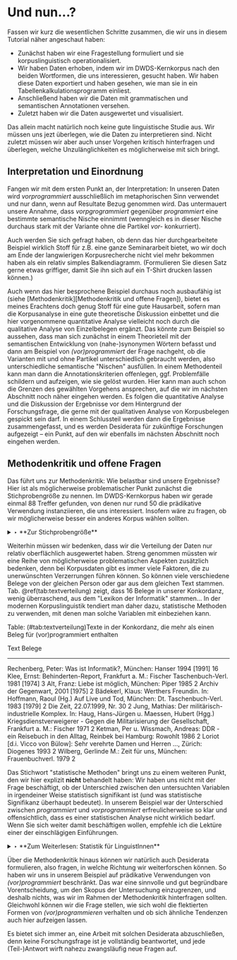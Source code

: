 # Und nun...?

Fassen wir kurz die wesentlichen Schritte zusammen, die wir uns in diesem Tutorial näher angeschaut haben:

- Zunächst haben wir eine Fragestellung formuliert und sie korpuslinguistisch operationalisiert.
- Wir haben Daten erhoben, indem wir im DWDS-Kernkorpus nach den beiden Wortformen, die uns interessieren, gesucht haben. Wir haben diese Daten exportiert und haben gesehen, wie man sie in ein Tabellenkalkulationsprogramm einliest.
- Anschließend haben wir die Daten mit grammatischen und semantischen Annotationen versehen. 
- Zuletzt haben wir die Daten ausgewertet und visualisiert.

Das allein macht natürlich noch keine gute linguistische Studie aus. Wir müssen uns jezt überlegen, wie die Daten zu interpretieren sind. Nicht zuletzt müssen wir aber auch unser Vorgehen kritisch hinterfragen und überlegen, welche Unzulänglichkeiten es möglicherweise mit sich bringt.


## Interpretation und Einordnung

Fangen wir mit dem ersten Punkt an, der Interpretation: In unseren Daten wird *vorprogrammiert* ausschließlich im metaphorischen Sinn verwendet und nur dann, wenn auf Resultate Bezug genommen wird. Das untermauert unsere Annahme, dass *vorpgrogrammiert* gegenüber *programmiert* eine bestimmte semantische Nische einnimmt (wenngleich es in dieser Nische durchaus stark mit der Variante ohne die Partikel *vor-* konkurriert).

Auch werden Sie sich gefragt haben, ob denn das hier durchgearbeitete Beispiel wirklich Stoff für z.B. eine ganze Seminararbeit bietet, wo wir doch am Ende der langwierigen Korpusrecherche nicht viel mehr bekommen haben als ein relativ simples Balkendiagramm. (Formulieren Sie diesen Satz gerne etwas griffiger, damit Sie ihn sich auf ein T-Shirt drucken lassen können.)

Auch wenn das hier besprochene Beispiel durchaus noch ausbaufähig ist (siehe [Methodenkritik][Methodenkritik und offene Fragen]), bietet es meines Erachtens doch genug Stoff für eine gute Hausarbeit, sofern man die Korpusanalyse in eine gute theoretische Diskussion einbettet und die hier vorgenommene quantitative Analyse vielleicht noch durch die qualitative Analyse von Einzelbelegen ergänzt. Das könnte zum Beispiel so aussehen, dass man sich zunächst in einem Theorieteil mit der semantischen Entwicklung von (nahe-)synonymen Wörtern befasst und dann am Beispiel von *(vor)programmiert* der Frage nachgeht, ob die Varianten mit und ohne Partikel unterschiedlich gebraucht werden, also unterschiedliche semantische "Nischen" ausfüllen. In einem Methodenteil kann man dann die Annotationskriterien offenlegen, ggf. Problemfälle schildern und aufzeigen, wie sie gelöst wurden. Hier kann man auch schon die Grenzen des gewählten Vorgehens ansprechen, auf die wir im nächsten Abschnitt noch näher eingehen werden. Es folgen die quantitative Analyse und die Diskussion der Ergebnisse vor dem Hintergrund der Forschungsfrage, die gerne mit der qualitativen Analyse von Korpusbelegen gespickt sein darf. In einem Schlussteil werden dann die Ergebnisse zusammengefasst, und es werden Desiderata für zukünftige Forschungen aufgezeigt – ein Punkt, auf den wir ebenfalls im nächsten Abschnitt noch eingehen werden.



## Methodenkritik und offene Fragen

Das führt uns zur Methodenkritik: Wie belastbar sind unsere Ergebnisse? Hier ist als möglicherweise problematischer Punkt zunächst die Stichprobengröße zu nennen. Im DWDS-Kernkorpus haben wir gerade einmal 88 Treffer gefunden, von denen nur rund 50 die prädikative Verwendung instanziieren, die uns interessiert. Insofern wäre zu fragen, ob wir möglicherweise besser ein anderes Korpus wählen sollten.

<details>
<summary>‣ **Zur Stichprobengröße**</summary>

Zur Frage nach der Stichprobengröße zitiere ich mich ausnahmsweise mal selbst:

> Die wahrscheinlich am häufigsten gestellte Frage von Studierenden, die zum ersten Mal korpuslinguistisch arbeiten, ist: „Wie groß muss meine Stichprobe sein?“ Darauf gibt es leider keine pauschale Antwort. Es gibt keine feste Untergrenze, ab der eine Stichprobe repräsentativ ist (zumal es „echte“ Repräsentativität in dem Sinne, dass die Stichprobe ein ganz genaues Abbild der Grundgesamtheit, nur eben im Kleinen, darstellt, ohnehin nicht geben kann). 
Die Wahl der Stichprobengröße ist also von mehreren ganz praktischen Faktoren abhängig, unter anderem: 

> a) Wie werden die Daten annotiert? Sehr viele Annotationen, die noch dazu erfordern, dass der Kontext mit einbezogen wird, sind zeitaufwendig und rechtfertigen eine kleinere Stichprobe. Arbeitet man dagegen nur mit den reinen Type- und Tokenfrequenzen, ohne eigene Annotationen hinzuzufügen, gibt es keinen Grund, überhaupt eine Stichprobe zu nehmen. In diesem Fall kann man gleich alle Daten mit einbeziehen.
> b) Wie werden die Daten ausgewertet? In manchen Fällen kann man schon mit 100 Belegen aussagekräftige Ergebnisse erzielen. Aber wenn man ein Korpus diachron auswerten möchte, das in 10 Zeitschnitte unterteilt ist, sind 100 Belege offensichtlich zu wenig – denn dann hat man bei gleicher Verteilung gerade einmal 10 Belege pro Zeitschnitt!

> Für die ersten Gehversuche z.B. in Seminararbeiten empfehle ich in der Regel, mit 100 bis 500 Belegen zu arbeiten. In den meisten Fällen genügt das, um Tendenzen aufzuzeigen, und ist vom Arbeitsaufwand her auch für AnfägerInnen bewältigbar. Aus den obigen Überlegungen sollte jedoch klar geworden sein, dass diese Zahlen völlig willkürlich sind.

<footer>--- aus: Hartmann, Stefan. 2018. Deutsche Sprachgeschichte. Grundzüge und Methoden. Tübingen: Francke, S. 206</footer>

</details>

Weiterhin müssen wir bedenken, dass wir die Verteilung der Daten nur relativ oberflächlich ausgewertet haben. Streng genommen müssten wir eine Reihe von möglicherweise problematischen Aspekten zusätzlich bedenken, denn bei Korpusdaten gibt es immer viele Faktoren, die zu unerwünschten Verzerrungen führen können. So können viele verschiedene Belege von der gleichen Person oder gar aus dem gleichen Text stammen. Tab. \@ref(tab:textverteilung) zeigt, dass 16 Belege in unserer Konkordanz, wenig überraschend, aus dem "Lexikon der Informatik" stammen... In der modernen Korpuslinguistik tendiert man daher dazu, statistische Methoden zu verwenden, mit denen man solche Variablen mit einbeziehen kann.



Table: (\#tab:textverteilung)Texte in der Konkordanz, die mehr als einen Beleg für (vor)programmiert enthalten

Text                                                                                                                                                                                                        Belege
---------------------------------------------------------------------------------------------------------------------------------------------------------------------------------------------------------  -------
Rechenberg, Peter: Was ist Informatik?, München: Hanser 1994 [1991]                                                                                                                                             16
Klee, Ernst: Behinderten-Report, Frankfurt a. M.: Fischer Taschenbuch-Verl. 1981 [1974]                                                                                                                          3
Alt, Franz: Liebe ist möglich, München: Piper 1985                                                                                                                                                               2
Archiv der Gegenwart, 2001 [1975]                                                                                                                                                                                2
Bädekerl, Klaus: Werthers Freundin. In: Hoffmann, Raoul (Hg.) Auf Live und Tod, München: Dt. Taschenbuch-Verl. 1983 [1979]                                                                                       2
Die Zeit, 22.07.1999, Nr. 30                                                                                                                                                                                     2
Jung, Mathias: Der militärisch-industrielle Komplex. In: Haug, Hans-Jürgen u. Maessen, Hubert (Hgg.) Kriegsdienstverweigerer - Gegen die Militarisierung der Gesellschaft, Frankfurt a. M.: Fischer 1971         2
Ketman, Per u. Wissmach, Andreas: DDR - ein Reisebuch in den Alltag, Reinbek bei Hamburg: Rowohlt 1986                                                                                                           2
Loriot [d.i. Vicco von Bülow]: Sehr verehrte Damen und Herren ..., Zürich: Diogenes 1993                                                                                                                         2
Wilberg, Gerlinde M.: Zeit für uns, München: Frauenbuchverl. 1979                                                                                                                                                2

Das Stichwort "statistische Methoden" bringt uns zu einem weiteren Punkt, den wir hier explizit **nicht** behandelt haben: Wir haben uns nicht mit der Frage beschäftigt, ob der Unterschied zwischen den untersuchten Variablen in irgendeiner Weise statistisch signifikant ist (und was statistische Signifikanz überhaupt bedeutet). In unserem Beispiel war der Unterschied zwischen *programmiert* und *vorprogrammiert* erfreulicherweise so klar und offensichtlich, dass es einer statistischen Analyse nicht wirklich bedarf. Wenn Sie sich weiter damit beschäftigen wollen, empfehle ich die Lektüre einer der einschlägigen Einführungen.

<details>
<summary>‣ **Zum Weiterlesen: Statistik für LinguistInnen**</summary>

Hier eine Auswahl an deutsch- und englischsprachigen Einführungswerken in die Statistik, die sich explizit an Linguist*innen richten (chronologisch geordnet):

- Desagulier, Guillaume. 2017. Corpus linguistics and statistics with R: introduction to quantitative methods in linguistics. New York, NY: Springer.

- Levshina, Natalia. 2015. How to do linguistics with R. Data exploration and statistical analysis. Amsterdam, Philadelphia: John Benjamins.

- Gries, Stefan Th. 2013. Statistics for Linguistics with R: A Practical Introduction. 2nd ed. Berlin, New York: De Gruyter.

- Meindl, Claudia. 2011. Methodik für Linguisten: Eine Einführung in Statistik und Versuchsplanung. Tübingen: Narr.

- Baayen, R. H. 2008. Analyzing Linguistic Data. A Practical Introduction to Statistics using R. Cambridge: Cambridge University Press.

- Butler, Christopher. 1985. Statistics in Linguistics. Oxford: Blackwell.

</details>

Über die Methodenkritik hinaus können wir natürlich auch Desiderata formulieren, also fragen, in welche Richtung wir weiterforschen können. So haben wir uns in unserem Beispiel auf prädikative Verwendungen von *(vor)programmiert* beschränkt. Das war eine sinnvolle und gut begründbare Vorentscheidung, um den Skopus der Untersuchung einzugrenzen, und deshalb nichts, was wir im Rahmen der Methodenkritik hinterfragen sollten. Gleichwohl können wir die Frage stellen, wie sich wohl die flektierten Formen von *(vor)programmieren* verhalten und ob sich ähnliche Tendenzen auch hier aufzeigen lassen. 

Es bietet sich immer an, eine Arbeit mit solchen Desiderata abzuschließen, denn keine Forschungsfrage ist je vollständig beantwortet, und jede (Teil-)Antwort wirft nahezu zwangsläufig neue Fragen auf.
